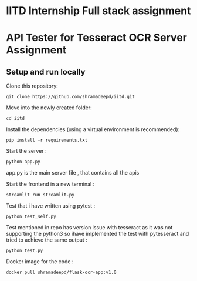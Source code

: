 # IITD Internship Full stack assignment

# API Tester for Tesseract OCR Server Assignment

## Setup and run locally
Clone this repository:
```
git clone https://github.com/shramadeepd/iitd.git
```

Move into the newly created folder:
```
cd iitd
```

Install the dependencies (using a virtual environment is recommended):
```
pip install -r requirements.txt
```
Start the server :
```
python app.py
```
app.py is the main server file , that contains all the apis 

Start the frontend in a new terminal :
```
streamlit run streamlit.py
```
Test that i have written using pytest :
```
python test_self.py
```
Test mentioned in repo has version issue with tesseract as it was not supporting the python3 so ihave implemented the test with pytesseract and tried to achieve the same output :
```
python test.py
```
Docker image for the code :
```
docker pull shramadeepd/flask-ocr-app:v1.0
```

